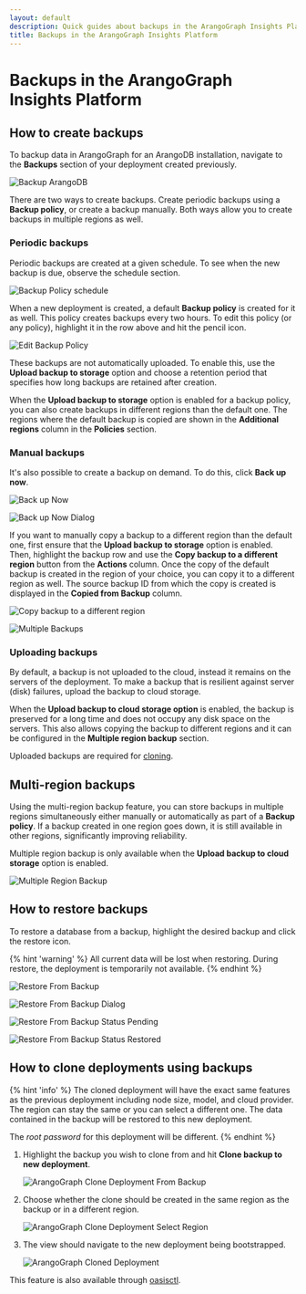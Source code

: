 ```yaml
---
layout: default
description: Quick guides about backups in the ArangoGraph Insights Platform
title: Backups in the ArangoGraph Insights Platform
---
```

# Backups in the ArangoGraph Insights Platform

## How to create backups

To backup data in ArangoGraph for an ArangoDB installation, navigate to the
**Backups** section of your deployment created previously.

![Backup ArangoDB](images/arangograph-backup-section.png)

There are two ways to create backups. Create periodic backups using a
**Backup policy**, or create a backup manually.
Both ways allow you to create backups in multiple regions as well.

### Periodic backups

Periodic backups are created at a given schedule. To see when the new backup is
due, observe the schedule section.

![Backup Policy schedule](images/arangograph-backup-policy-schedule.png)

When a new deployment is created, a default **Backup policy** is created for it
as well. This policy creates backups every two hours. To edit this policy
(or any policy), highlight it in the row above and hit the pencil icon.

![Edit Backup Policy](images/arangograph-edit-backup-policy.png)

These backups are not automatically uploaded. To enable this, use the
**Upload backup to storage** option and choose a retention period that
specifies how long backups are retained after creation. 

When the **Upload backup to storage** option is enabled for a backup policy,
you can also create backups in different regions than the default one.
The regions where the default backup is copied are shown in the
**Additional regions** column in the **Policies** section.

### Manual backups

It's also possible to create a backup on demand. To do this, click **Back up now**.

![Back up Now](images/arangograph-back-up-now.png)

![Back up Now Dialog](images/arangograph-back-up-now-dialog.png)

If you want to manually copy a backup to a different region than the default
one, first ensure that the **Upload backup to storage** option is enabled.
Then, highlight the backup row and use the
**Copy backup to a different region** button from the **Actions** column. 
Once the copy of the default backup is created in the region of your choice,
you can copy it to a different region as well. The source backup ID from
which the copy is created is displayed in the **Copied from Backup** column.

![Copy backup to a different region](images/arangograph-copy-backup-different-region.png)

![Multiple Backups](images/arangograph-multiple-backups.png)

### Uploading backups

By default, a backup is not uploaded to the cloud, instead it remains on the
servers of the deployment. To make a backup that is resilient against server
(disk) failures, upload the backup to cloud storage. 

When the **Upload backup to cloud storage option** is enabled, the backup is
preserved for a long time and does not occupy any disk space on the servers.
This also allows copying the backup to different regions and it can be
configured in the **Multiple region backup** section.

Uploaded backups are
required for [cloning](#how-to-clone-deployments-using-backups).

## Multi-region backups

Using the multi-region backup feature, you can store backups in multiple regions
simultaneously either manually or automatically as part of a **Backup policy**.
If a backup created in one region goes down, it is still available in other
regions, significantly improving reliability. 

Multiple region backup is only available when the
**Upload backup to cloud storage** option is enabled.

![Multiple Region Backup](images/arangograph-multi-region-backup.png)

## How to restore backups

To restore a database from a backup, highlight the desired backup and click the restore icon.

{% hint 'warning' %}
All current data will be lost when restoring.
During restore, the deployment is temporarily not available.
{% endhint %}

![Restore From Backup](images/arangograph-restore-from-backup.png)

![Restore From Backup Dialog](images/arangograph-restore-from-backup-dialog.png)

![Restore From Backup Status Pending](images/arangograph-restore-from-backup-status-pending.png)

![Restore From Backup Status Restored](images/arangograph-restore-from-backup-status-restored.png)

## How to clone deployments using backups

{% hint 'info' %}
The cloned deployment will have the exact same features as the previous
deployment including node size, model, and cloud provider. The region
can stay the same or you can select a different one. 
The data contained in the backup will be restored to this new deployment.

The *root password* for this deployment will be different.
{% endhint %}

1. Highlight the backup you wish to clone from and hit **Clone backup to new deployment**.

   ![ArangoGraph Clone Deployment From Backup](images/arangograph-clone-deployment-from-backup.png)

2. Choose whether the clone should be created in the same region as the backup or in a
   different region.

   ![ArangoGraph Clone Deployment Select Region](images/arangograph-clone-select-region.png) 

3. The view should navigate to the new deployment being bootstrapped.

   ![ArangoGraph Cloned Deployment](images/arangograph-cloned-deployment.png)

This feature is also available through [oasisctl](oasisctl.html).
